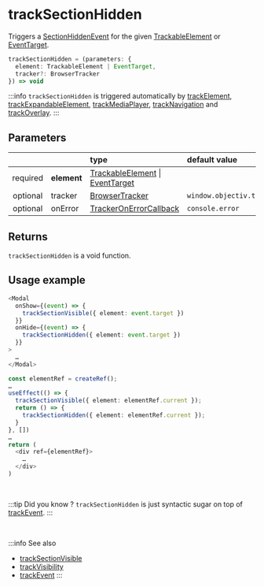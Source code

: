 # trackSectionHidden

Triggers a [SectionHiddenEvent](/taxonomy/events/SectionHiddenEvent.md) for the given [TrackableElement](/tracking/core-concepts/elements.md#trackable-elements) or [EventTarget](https://developer.mozilla.org/en-US/docs/Web/API/EventTarget).

```typescript
trackSectionHidden = (parameters: {
  element: TrackableElement | EventTarget,
  tracker?: BrowserTracker
}) => void
```

:::info
`trackSectionHidden` is triggered automatically by [trackElement](/tracking/api-reference/location-trackers/trackElement.md), [trackExpandableElement](/tracking/api-reference/location-trackers/trackExpandableElement.md), [trackMediaPlayer](/tracking/api-reference/location-trackers/trackMediaPlayer.md), [trackNavigation](/tracking/api-reference/location-trackers/trackNavigation.md) and [trackOverlay](/tracking/api-reference/location-trackers/trackOverlay.md).
:::

## Parameters
|          |             | type                                                                                                                                                      | default value
| :-:      | :--         | :--                                                                                                                                                       | :--           
| required | **element** | [TrackableElement](/tracking/core-concepts/elements.md#trackable-elements) \| [EventTarget](https://developer.mozilla.org/en-US/docs/Web/API/EventTarget) |
| optional | tracker     | [BrowserTracker](/tracking/api-reference/interfaces/BrowserTracker.md)                                                                                    | `window.objectiv.tracker`
| optional | onError     | [TrackerOnErrorCallback](/tracking/api-reference/interfaces/TrackerOnErrorCallback.md)                                                                    | `console.error`

## Returns
`trackSectionHidden` is a void function.

## Usage example

```typescript jsx
<Modal
  onShow={(event) => {
    trackSectionVisible({ element: event.target })
  }}
  onHide={(event) => {
    trackSectionHidden({ element: event.target })
  }}
>
  …
</Modal>
```

```typescript jsx
const elementRef = createRef();
…
useEffect(() => {
  trackSectionVisible({ element: elementRef.current });
  return () => {
    trackSectionHidden({ element: elementRef.current });
  }
}, [])
…
return (
  <div ref={elementRef}>
    …
  </div>
)
```

<br />

:::tip Did you know ?
`trackSectionHidden` is just syntactic sugar on top of [trackEvent](/tracking/api-reference/low-level/trackEvent.md).
:::

<br />

:::info See also
- [trackSectionVisible](/tracking/api-reference/event-trackers/trackSectionVisible.md)
- [trackVisibility](/tracking/api-reference/event-trackers/trackVisibility.md)
- [trackEvent](/tracking/api-reference/low-level/trackEvent.md)
:::
